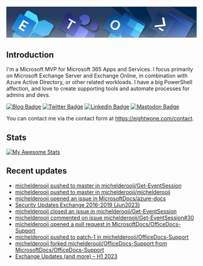 ![Banner](assets/Metro_v6_Banner_GitHub.jpg)

## Introduction
I'm a Microsoft MVP for Microsoft 365 Apps and Services. I focus primarily on Microsoft Exchange Server and Exchange Online, 
in combination with Azure Active Directory, or other related workloads. I have a big PowerShell affection, and love to create 
supporting tools and automate processes for admins and devs.

<a href="https://eightwone.com"><img src="https://img.shields.io/badge/-Blog-blue?style=for-the-badge&logo=wordpress&logoColor=white" alt="Blog Badge"/></a>
<a href="https://twitter.com/mderooij"><img src="https://img.shields.io/badge/Twitter-blue?style=for-the-badge&logo=twitter&logoColor=white" alt="Twitter Badge"/></a>
<a href="https://nl.linkedin.com/in/michelderooij"><img src="https://img.shields.io/badge/LinkedIn-blue?style=for-the-badge&logo=linkedin&logoColor=white" alt="LinkedIn Badge"/></a>
<a rel="me" href="https://mastodon.cloud/@mderooij"><img src="https://img.shields.io/badge/-Mastodon-blueviolet?style=for-the-badge&logo=mastodon&logoColor=white" alt="Mastodon Badge"/></a>

You can contact me via the contact form at https://eightwone.com/contact.

## Stats
[![My Awesome Stats](https://awesome-github-stats.azurewebsites.net/user-stats/michelderooij?cardType=level&theme=github-dark&preferLogin=false)](https://git.io/awesome-stats-card)

## Recent updates
<!-- LATESTACTIVITY:START -->
- [michelderooij pushed to master in michelderooij/Get-EventSession](https://github.com/michelderooij/Get-EventSession/compare/e1c3196fda...fb2a88f29e)
- [michelderooij pushed to master in michelderooij/michelderooij](https://github.com/michelderooij/michelderooij/compare/72f91d9b06...40ecb73740)
- [michelderooij opened an issue in MicrosoftDocs/azure-docs](https://github.com/MicrosoftDocs/azure-docs/issues/111061)
- [Security Updates Exchange 2016-2019 &lpar;Jun2023&rpar;](https://eightwone.com/2023/06/13/security-updates-exchange-2016-2019-jun2023/)
- [michelderooij closed an issue in michelderooij/Get-EventSession](https://github.com/michelderooij/Get-EventSession/issues/30)
- [michelderooij commented on issue michelderooij/Get-EventSession#30](https://github.com/michelderooij/Get-EventSession/issues/30#issuecomment-1562680595)
- [michelderooij opened a pull request in MicrosoftDocs/OfficeDocs-Support](https://github.com/MicrosoftDocs/OfficeDocs-Support/pull/1965)
- [michelderooij pushed to patch-1 in michelderooij/OfficeDocs-Support](https://github.com/michelderooij/OfficeDocs-Support/compare/9a5365b10b...5589ac1cb6)
- [michelderooij forked michelderooij/OfficeDocs-Support from MicrosoftDocs/OfficeDocs-Support](https://github.com/michelderooij/OfficeDocs-Support)
- [Exchange Updates &lpar;and more&rpar; – H1 2023](https://eightwone.com/2023/05/04/exchange-updates-and-more-h1-2023/)
<!-- LATESTACTIVITY:END -->
